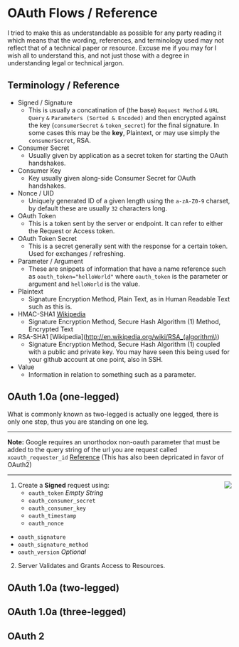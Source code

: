 # OAuth Flows / Reference

I tried to make this as understandable as possible for any party reading it which means that the wording, references, and terminology used may not reflect that of a technical paper or resource. Excuse me if you may for I wish all to understand this, and not just those with a degree in understanding legal or technical jargon.

## Terminology / Reference

* Signed / Signature
  - This is usually a concatination of (the base) `Request Method` `&` `URL Query` `&` `Parameters (Sorted & Encoded)` and then encrypted against the key (`consumerSecret` `&` `token_secret`) for the final signature. In some cases this may be the **key**, Plaintext, or may use simply the `consumerSecret`, RSA.
* Consumer Secret
  - Usually given by application as a secret token for starting the OAuth handshakes.
* Consumer Key
  - Key usually given along-side Consumer Secret for OAuth handshakes.
* Nonce / UID
  - Uniquely generated ID of a given length using the `a-zA-Z0-9` charset, by default these are usually `32` characters long.
* OAuth Token
  - This is a token sent by the server or endpoint. It can refer to either the Request or Access token.
* OAuth Token Secret
  - This is a secret generally sent with the response for a certain token. Used for exchanges / refreshing.
* Parameter / Argument
  - These are snippets of information that have a name reference such as `oauth_token="helloWorld"` where `oauth_token` is the parameter or argument and `helloWorld` is the value.
* Plaintext
  - Signature Encryption Method, Plain Text, as in Human Readable Text such as this is.
* HMAC-SHA1 [Wikipedia](http://en.wikipedia.org/wiki/Hash-based_message_authentication_code)
  - Signature Encryption Method, Secure Hash Algorithm (1) Method, Encrypted Text
* RSA-SHA1 [Wikipedia](http://en.wikipedia.org/wiki/RSA_(algorithm\))
  - Signature Encryption Method, Secure Hash Algorithm (1) coupled with a public and private key. You may have seen this being used for your github account at one point, also in SSH.
* Value
  - Information in relation to something such as a parameter.

## OAuth 1.0a (one-legged)

What is commonly known as two-legged is actually one legged, there is only one step, thus you are standing on one leg.

***

**Note:** Google requires an unorthodox non-oauth parameter that must be added to the query string of the url you are request called `xoauth_requester_id` [Reference](https://developers.google.com/google-apps/gmail/oauth_protocol#oauth_request_url) (This has also been depricated in favor of OAuth2)

***

<img src="http://puu.sh/2pdGK.png" align="right" />

1. Create a **Signed** request using:
    - `oauth_token` *Empty String*
    - `oauth_consumer_secret`
    - `oauth_consumer_key`
    - `oauth_timestamp`
    - `oauth_nonce`
  - `oauth_signature`
  - `oauth_signature_method`
  - `oauth_version` *Optional*
2. Server Validates and Grants Access to Resources.

## OAuth 1.0a (two-legged)

## OAuth 1.0a (three-legged)

## OAuth 2